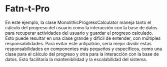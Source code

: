 # Fatn-t-Pro

En este ejemplo, la clase MonolithicProgressCalculator maneja tanto el cálculo del progreso del usuario como la interacción con la base de datos para recuperar actividades del usuario y guardar el progreso calculado. Esto puede resultar en una clase grande y difícil de entender, con múltiples responsabilidades.
Para evitar este antipatrón, sería mejor dividir estas responsabilidades en componentes más pequeños y específicos, como una clase para el cálculo del progreso y otra para la interacción con la base de datos. Esto facilitaría la mantenibilidad y la escalabilidad del sistema.
